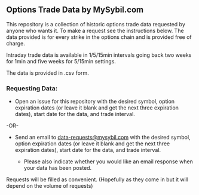 ## Options Trade Data by MySybil.com

This repository is a collection of historic options trade data requested by anyone who wants it. To make a request see the instructions below. The data provided is for every strike in the options chain and is provided free of charge. 

Intraday trade data is available in 1/5/15min intervals going back two weeks for 1min and five weeks for 5/15min settings. 

The data is provided in .csv form. 

### Requesting Data:

* Open an issue for this repository with the desired symbol, option expiration dates (or leave it blank and get the next three expiration dates), start date for the data, and trade interval.

-OR-

* Send an email to data-requests@mysybil.com with the desired symbol, option expiration dates (or leave it blank and get the next three expiration dates), start date for the data, and trade interval. 

	* Please also indicate whether you would like an email response when your data has been posted. 

Requests will be filled as convenient. (Hopefully as they come in but it will depend on the volume of requests)
